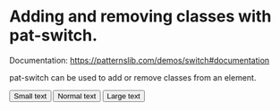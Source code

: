 # Adding and removing classes with pat-switch.

Documentation: https://patternslib.com/demos/switch#documentation

pat-switch can be used to add or remove classes from an element.

<div
  class="pat-clone"
  data-pat-clone="
    trigger-behaviour: auto;
    clone-behaviour: escape;
    clone-wrapper: #code-template;
  ">
  <div>
    <button
        class="pat-switch"
        data-pat-switch="selector: body; remove: font-*; add: font-small;">Small text</button>
    <button
        class="pat-switch"
        data-pat-switch="selector: body; remove: font-*;">Normal text</button>
    <button
        class="pat-switch"
        data-pat-switch="selector: body; remove: font-*; add: font-large;">Large text</button>
    <style>
      .font-small { font-size: 0.8em; }
      .font-large { font-size: 1.2em; }
    </style>
  </div>
</div>

